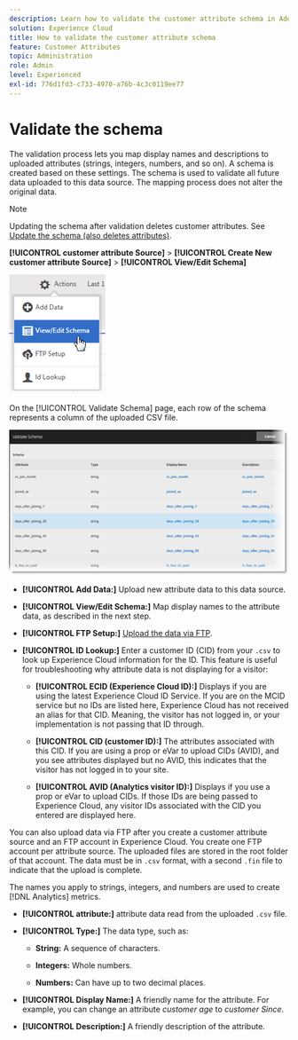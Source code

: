 ```yaml
---
description: Learn how to validate the customer attribute schema in Adobe Experience Cloud.
solution: Experience Cloud
title: How to validate the customer attribute schema 
feature: Customer Attributes
topic: Administration
role: Admin
level: Experienced
exl-id: 776d1fd3-c733-4970-a76b-4c3c0119ee77
---
```

# Validate the schema

The validation process lets you map display names and descriptions to uploaded attributes (strings, integers, numbers, and so on). A schema is created based on these settings. The schema is used to validate all future data uploaded to this data source. The mapping process does not alter the original data.

>[!NOTE]
>
>Updating the schema after validation deletes customer attributes. See [Update the schema (also deletes attributes)](t-crs-usecase.md).

**[!UICONTROL customer attribute Source]** > **[!UICONTROL Create New customer attribute Source]** > **[!UICONTROL View/Edit Schema]**

![Edit a schema](assets/view_edit_schema.png)

On the [!UICONTROL Validate Schema] page, each row of the schema represents a column of the uploaded CSV file.

![Validate schema page in Experience Cloud](assets/06_crs_usecase.png)

* **[!UICONTROL Add Data:]** Upload new attribute data to this data source.

* **[!UICONTROL View/Edit Schema:]** Map display names to the attribute data, as described in the next step.

* **[!UICONTROL FTP Setup:]** [Upload the data via FTP](t-upload-attributes-ftp.md).

* **[!UICONTROL ID Lookup:]** Enter a customer ID (CID) from your `.csv` to look up Experience Cloud information for the ID. This feature is useful for troubleshooting why attribute data is not displaying for a visitor:

  * **[!UICONTROL ECID (Experience Cloud ID):]** Displays if you are using the latest Experience Cloud ID Service. If you are on the MCID service but no IDs are listed here, Experience Cloud has not received an alias for that CID. Meaning, the visitor has not logged in, or your implementation is not passing that ID through.
  
  * **[!UICONTROL CID (customer ID):]** The attributes associated with this CID. If you are using a prop or eVar to upload CIDs (AVID), and you see attributes displayed but no AVID, this indicates that the visitor has not logged in to your site.
  
  * **[!UICONTROL AVID (Analytics visitor ID):]** Displays if you use a prop or eVar to upload CIDs. If those IDs are being passed to Experience Cloud, any visitor IDs associated with the CID you entered are displayed here.
    
You can also upload data via FTP after you create a customer attribute source and an FTP account in Experience Cloud. You create one FTP account per attribute source. The uploaded files are stored in the root folder of that account. The data must be in `.csv` format, with a second `.fin` file to indicate that the upload is complete.

The names you apply to strings, integers, and numbers are used to create [!DNL Analytics] metrics.

* **[!UICONTROL attribute:]** attribute data read from the uploaded `.csv` file.

* **[!UICONTROL Type:]** The data type, such as:

  * **String:** A sequence of characters.
    
  * **Integers:** Whole numbers.
  
  * **Numbers:** Can have up to two decimal places.
    
* **[!UICONTROL Display Name:]** A friendly name for the attribute. For example, you can change an attribute *customer age* to *customer Since*.

* **[!UICONTROL Description:]** A friendly description of the attribute.
